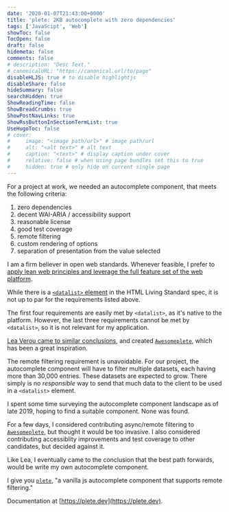 ```yaml
---
date: '2020-01-07T21:43:00+0000'
title: 'plete: 2KB autocomplete with zero dependencies'
tags: ['JavaScipt', 'Web']
showToc: false
TocOpen: false
draft: false
hidemeta: false
comments: false
# description: "Desc Text."
# canonicalURL: "https://canonical.url/to/page"
disableHLJS: true # to disable highlightjs
disableShare: false
hideSummary: false
searchHidden: true
ShowReadingTime: false
ShowBreadCrumbs: true
ShowPostNavLinks: true
ShowRssButtonInSectionTermList: true
UseHugoToc: false
# cover:
#     image: "<image path/url>" # image path/url
#     alt: "<alt text>" # alt text
#     caption: "<text>" # display caption under cover
#     relative: false # when using page bundles set this to true
#     hidden: true # only hide on current single page
---
```


For a project at work, we needed an autocomplete component, that meets the following criteria:

1. zero dependencies
2. decent WAI-ARIA / accessibility support
3. reasonable license
4. good test coverage
5. remote filtering
6. custom rendering of options
7. separation of presentation from the value selected

I am a firm believer in open web standards. Whenever feasible, I prefer to [apply lean web principles and leverage the full feature set of the web platform](https://leanweb.dev).

While there is a [`<datalist>` element](https://developer.mozilla.org/en-US/docs/Web/HTML/Element/datalist) in the HTML Living Standard spec, it is not up to par for the requirements listed above.

The first four requirements are easily met by `<datalist>`, as it's native to the platform. However, the last three requirements cannot be met by `<datalist>`, so it is not relevant for my application.

[Lea Verou came to similar conclusions](http://lea.verou.me/2015/02/awesomplete-2kb-autocomplete-with-zero-dependencies/), and created [`Awesomeplete`](http://leaverou.github.io/awesomplete/), which has been a great inspiration.

The remote filtering requirement is unavoidable. For our project, the autocomplete component will have to filter multiple datasets, each having more than 30,000 entries. These datasets are expected to grow. There simply is no _responsible_ way to send that much data to the client to be used in a `<datalist>` element.

I spent some time surveying the autocomplete component landscape as of late 2019, hoping to find a suitable component. None was found.

For a few days, I considered contributing async/remote filtering to [`Awesomeplete`](http://leaverou.github.io/awesomplete/), but thought it would be too invasive. I also considered contributing accessiblity improvements and test coverage to other candidates, but decided against it.

Like Lea, I eventually came to the conclusion that the best path forwards, would be write my own autocomplete component.

I give you [`plete`](https://plete.dev), "a vanilla js autocomplete component that supports remote filtering."

Documentation at [https://plete.dev](https://plete.dev).

